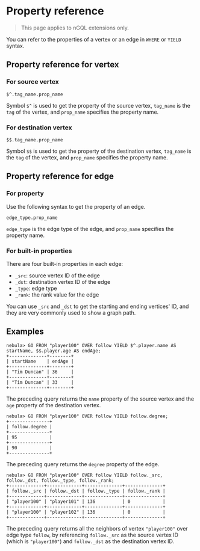 # Property reference

> This page applies to nGQL extensions only.

You can refer to the properties of a vertex or an edge in `WHERE` or `YIELD` syntax.

## Property reference for vertex

### For source vertex

```ngql
$^.tag_name.prop_name
```

Symbol `$^` is used to get the property of the source vertex, `tag_name` is the `tag` of the vertex, and `prop_name` specifies the property name.

### For destination vertex

```ngql
$$.tag_name.prop_name
```

Symbol `$$` is used to get the property of the destination vertex, `tag_name` is the `tag` of the vertex, and `prop_name` specifies the property name.

## Property reference for edge

### For property

Use the following syntax to get the property of an edge.

```ngql
edge_type.prop_name
```

`edge_type` is the edge type of the edge, and `prop_name` specifies the property name.

### For built-in properties

There are four built-in properties in each edge:

* `_src`: source vertex ID of the edge
* `_dst`: destination vertex ID of the edge
* `_type`: edge type
* `_rank`: the rank value for the edge

You can use `_src` and `_dst` to get the starting and ending vertices' ID, and they are very commonly used to show a graph path.

## Examples

```ngql
nebula> GO FROM "player100" OVER follow YIELD $^.player.name AS startName, $$.player.age AS endAge;
+--------------+--------+
| startName    | endAge |
+--------------+--------+
| "Tim Duncan" | 36     |
+--------------+--------+
| "Tim Duncan" | 33     |
+--------------+--------+
```

The preceding query returns the `name` property of the source vertex and the `age` property of the destination vertex.

```ngql
nebula> GO FROM "player100" OVER follow YIELD follow.degree;
+---------------+
| follow.degree |
+---------------+
| 95            |
+---------------+
| 90            |
+---------------+
```

The preceding query returns the `degree` property of the edge.

```ngql
nebula> GO FROM "player100" OVER follow YIELD follow._src, follow._dst, follow._type, follow._rank;
+-------------+-------------+--------------+--------------+
| follow._src | follow._dst | follow._type | follow._rank |
+-------------+-------------+--------------+--------------+
| "player100" | "player101" | 136          | 0            |
+-------------+-------------+--------------+--------------+
| "player100" | "player102" | 136          | 0            |
+-------------+-------------+--------------+--------------+
```

The preceding query returns all the neighbors of vertex `"player100"` over edge type `follow`,
by referencing `follow._src` as the source vertex ID (which is `"player100"`) and `follow._dst` as the destination vertex ID.
